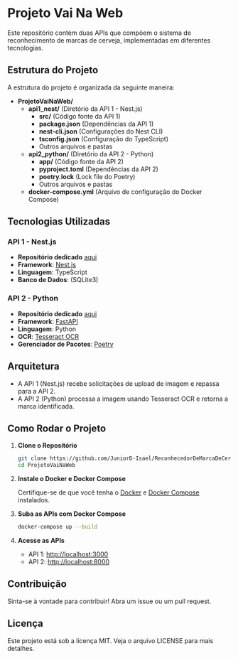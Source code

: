 # Projeto Vai Na Web

Este repositório contém duas APIs que compõem o sistema de reconhecimento de marcas de cerveja, implementadas em diferentes tecnologias.

## Estrutura do Projeto

A estrutura do projeto é organizada da seguinte maneira:

- **ProjetoVaiNaWeb/**
  - **api1_nest/** (Diretório da API 1 - Nest.js)
    - **src/** (Código fonte da API 1)
    - **package.json** (Dependências da API 1)
    - **nest-cli.json** (Configurações do Nest CLI)
    - **tsconfig.json** (Configuração do TypeScript)
    - Outros arquivos e pastas
  - **api2_python/** (Diretório da API 2 - Python)
    - **app/** (Código fonte da API 2)
    - **pyproject.toml** (Dependências da API 2)
    - **poetry.lock** (Lock file do Poetry)
    - Outros arquivos e pastas
  - **docker-compose.yml** (Arquivo de configuração do Docker Compose)


## Tecnologias Utilizadas

### API 1 - Nest.js

- **Repositório dedicado** [aqui](https://github.com/JuniorD-Isael/api1_nest)
- **Framework**: [Nest.js](https://nestjs.com/)
- **Linguagem**: TypeScript
- **Banco de Dados**: (SQLite3)


### API 2 - Python

- **Repositório dedicado** [aqui](https://github.com/JuniorD-Isael/api2_python)
- **Framework**: [FastAPI](https://fastapi.tiangolo.com/)
- **Linguagem**: Python
- **OCR**: [Tesseract OCR](https://github.com/tesseract-ocr/tesseract)
- **Gerenciador de Pacotes**: [Poetry](https://python-poetry.org/)


## Arquitetura

- A API 1 (Nest.js) recebe solicitações de upload de imagem e repassa para a API 2.
- A API 2 (Python) processa a imagem usando Tesseract OCR e retorna a marca identificada.

## Como Rodar o Projeto

1. **Clone o Repositório**

   ```bash
   git clone https://github.com/JuniorD-Isael/ReconhecedorDeMarcaDeCerveja
   cd ProjetoVaiNaWeb
   ```

2. **Instale o Docker e Docker Compose**

   Certifique-se de que você tenha o [Docker](https://www.docker.com/get-started) e [Docker Compose](https://docs.docker.com/compose/install/) instalados.

3. **Suba as APIs com Docker Compose**

   ```bash
   docker-compose up --build
   ```

4. **Acesse as APIs**

   - API 1: [http://localhost:3000](http://localhost:3000)
   - API 2: [http://localhost:8000](http://localhost:8000)

## Contribuição

Sinta-se à vontade para contribuir! Abra um issue ou um pull request.

## Licença

Este projeto está sob a licença MIT. Veja o arquivo LICENSE para mais detalhes.
